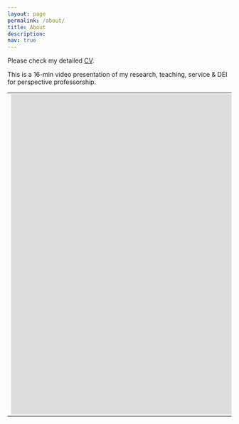 ```yaml
---
layout: page
permalink: /about/
title: About
description:
nav: true
---
```

Please check my detailed <a href='/assets/pdf/FeiLiu_CV_EN.pdf'>CV</a>.

This is a 16-min video presentation of my research, teaching, service & DEI for perspective professorship.

<table width="1280">
	<tr>
		<td width="1280">
			<iframe width="1280" height="720" src="https://www.youtube.com/embed/zcZDbzwfKJ0" title="YouTube video player" frameborder="0" allow="accelerometer; autoplay; clipboard-write; encrypted-media; gyroscope; picture-in-picture; web-share" allowfullscreen=""></iframe>
		</td>
	</tr>
</table>


<!-- If the embedded version below does not work, you can download a copy <a href='/assets/pdf/FeiLiu_CV_EN.pdf'>here</a>.
<object data="/assets/pdf/FeiLiu_CV_EN.pdf#view=FitH&pagemode=none" type="application/pdf" style="width:100%;height:100vh">
	<embed src="/assets/pdf/FeiLiu_CV_EN.pdf#view=FitH&pagemode=none" type="application/pdf" />
</object>  -->